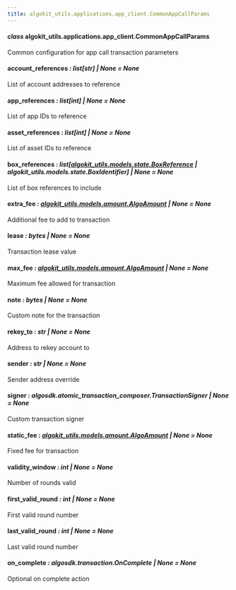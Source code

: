 ```yaml
---
title: algokit_utils.applications.app_client.CommonAppCallParams
---
```

#### *class* algokit_utils.applications.app_client.CommonAppCallParams

Common configuration for app call transaction parameters

#### account_references *: list[str] | None* *= None*

List of account addresses to reference

#### app_references *: list[int] | None* *= None*

List of app IDs to reference

#### asset_references *: list[int] | None* *= None*

List of asset IDs to reference

#### box_references *: list[[algokit_utils.models.state.BoxReference](/reference/algokit-utils-py/api/models/state/boxreference/#algokit_utils.models.state.BoxReference) | algokit_utils.models.state.BoxIdentifier] | None* *= None*

List of box references to include

#### extra_fee *: [algokit_utils.models.amount.AlgoAmount](/reference/algokit-utils-py/api/models/amount/algoamount/#algokit_utils.models.amount.AlgoAmount) | None* *= None*

Additional fee to add to transaction

#### lease *: bytes | None* *= None*

Transaction lease value

#### max_fee *: [algokit_utils.models.amount.AlgoAmount](/reference/algokit-utils-py/api/models/amount/algoamount/#algokit_utils.models.amount.AlgoAmount) | None* *= None*

Maximum fee allowed for transaction

#### note *: bytes | None* *= None*

Custom note for the transaction

#### rekey_to *: str | None* *= None*

Address to rekey account to

#### sender *: str | None* *= None*

Sender address override

#### signer *: algosdk.atomic_transaction_composer.TransactionSigner | None* *= None*

Custom transaction signer

#### static_fee *: [algokit_utils.models.amount.AlgoAmount](/reference/algokit-utils-py/api/models/amount/algoamount/#algokit_utils.models.amount.AlgoAmount) | None* *= None*

Fixed fee for transaction

#### validity_window *: int | None* *= None*

Number of rounds valid

#### first_valid_round *: int | None* *= None*

First valid round number

#### last_valid_round *: int | None* *= None*

Last valid round number

#### on_complete *: algosdk.transaction.OnComplete | None* *= None*

Optional on complete action